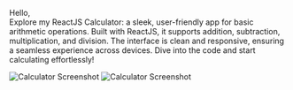 Hello,<br/>
Explore my ReactJS Calculator: a sleek, user-friendly app for basic arithmetic operations. Built with ReactJS, it supports addition, subtraction, multiplication, and division. The interface is clean and responsive, ensuring a seamless experience across devices. Dive into the code and start calculating effortlessly!

![Calculator Screenshot](https://github.com/Rojak21/screenshots/blob/main/images/Screenshot%202024-06-12%20142325.png)
![Calculator Screenshot](https://github.com/Rojak21/screenshots/blob/main/images/Screenshot%202024-06-12%20142325.png)

